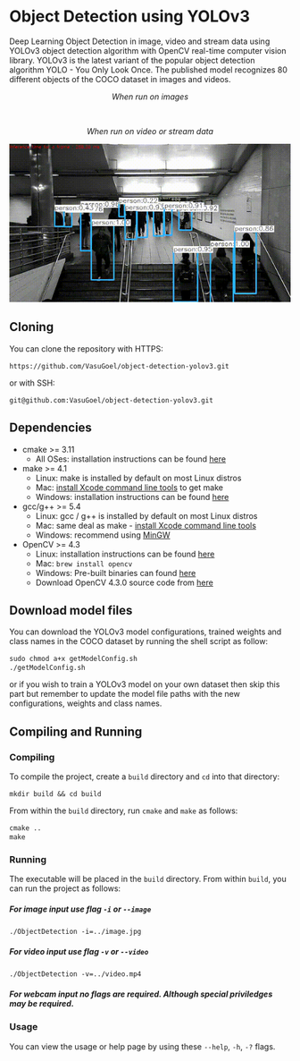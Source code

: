 # Object Detection using YOLOv3
Deep Learning Object Detection in image, video and stream data using YOLOv3 object detection algorithm with OpenCV real-time 
computer vision library. YOLOv3 is the latest variant of the popular object detection algorithm YOLO - You Only Look Once. The
published model recognizes 80 different objects of the COCO dataset in images and videos.

<p align="center"> <em>When run on images</em> </p>
<p align="center"> <img src="./images/images_yolo_output.gif" alt> </p>

<p align="center"> <em>When run on video or stream data</em> </p>
<p align="center"> <img src="./images/subway_yolo_output.gif" alt> </p>

## Cloning
You can clone the repository with HTTPS:
```
https://github.com/VasuGoel/object-detection-yolov3.git
```
or with SSH:
```
git@github.com:VasuGoel/object-detection-yolov3.git
```

## Dependencies
* cmake >= 3.11
  * All OSes: installation instructions can be found [here](https://cmake.org/install/)
* make >= 4.1
  * Linux: make is installed by default on most Linux distros
  * Mac: [install Xcode command line tools](https://developer.apple.com/xcode/features/) to get make
  * Windows: installation instructions can be found [here](http://gnuwin32.sourceforge.net/packages/make.htm)
* gcc/g++ >= 5.4
  * Linux: gcc / g++ is installed by default on most Linux distros
  * Mac: same deal as make - [install Xcode command line tools](https://developer.apple.com/xcode/features/)
  * Windows: recommend using [MinGW](http://www.mingw.org/)
* OpenCV >= 4.3
  * Linux: installation instructions can be found [here](https://docs.opencv.org/master/d7/d9f/tutorial_linux_install.html)
  * Mac: `brew install opencv`
  * Windows: Pre-built binaries can found [here](https://opencv.org/opencv-4-3-0/)
  * Download OpenCV 4.3.0 source code from [here](https://codeload.github.com/opencv/opencv/zip/4.3.0)
  
## Download model files
You can download the YOLOv3 model configurations, trained weights and class names in the COCO dataset by running the shell script as follow:
```
sudo chmod a+x getModelConfig.sh
./getModelConfig.sh
```
or if you wish to train a YOLOv3 model on your own dataset then skip this part but remember to update the model file paths with the new configurations, weights and class names.

## Compiling and Running
### Compiling
To compile the project, create a `build` directory and `cd` into that directory:
```
mkdir build && cd build
```
From within the `build` directory, run `cmake` and `make` as follows:
```
cmake ..
make
```

### Running
The executable will be placed in the `build` directory. From within `build`, you can run the project as follows:
##### For image input use flag `-i` or `--image`
```
./ObjectDetection -i=../image.jpg
```
##### For video input use flag `-v` or `--video`
```
./ObjectDetection -v=../video.mp4
```
##### For webcam input no flags are required. Although special priviledges may be required.

### Usage
You can view the usage or help page by using these `--help`, `-h`, `-?` flags.
